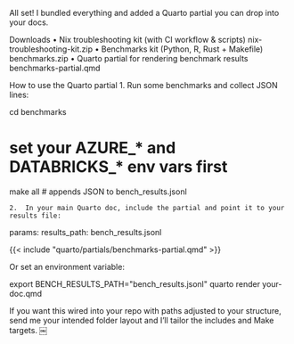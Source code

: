All set! I bundled everything and added a Quarto partial you can drop into your docs.

Downloads
	•	Nix troubleshooting kit (with CI workflow & scripts)
nix-troubleshooting-kit.zip
	•	Benchmarks kit (Python, R, Rust + Makefile)
benchmarks.zip
	•	Quarto partial for rendering benchmark results
benchmarks-partial.qmd

How to use the Quarto partial
	1.	Run some benchmarks and collect JSON lines:

cd benchmarks
# set your AZURE_* and DATABRICKS_* env vars first
make all  # appends JSON to bench_results.jsonl

	2.	In your main Quarto doc, include the partial and point it to your results file:

params:
  results_path: bench_results.jsonl

{{< include "quarto/partials/benchmarks-partial.qmd" >}}

Or set an environment variable:

export BENCH_RESULTS_PATH="bench_results.jsonl"
quarto render your-doc.qmd

If you want this wired into your repo with paths adjusted to your structure, send me your intended folder layout and I’ll tailor the includes and Make targets. ￼